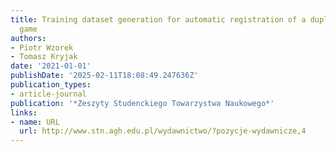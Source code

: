 ```yaml
---
title: Training dataset generation for automatic registration of a duplicate bridge
  game
authors:
- Piotr Wzorek
- Tomasz Kryjak
date: '2021-01-01'
publishDate: '2025-02-11T18:08:49.247636Z'
publication_types:
- article-journal
publication: '*Zeszyty Studenckiego Towarzystwa Naukowego*'
links:
- name: URL
  url: http://www.stn.agh.edu.pl/wydawnictwo/?pozycje-wydawnicze,4
---
```

